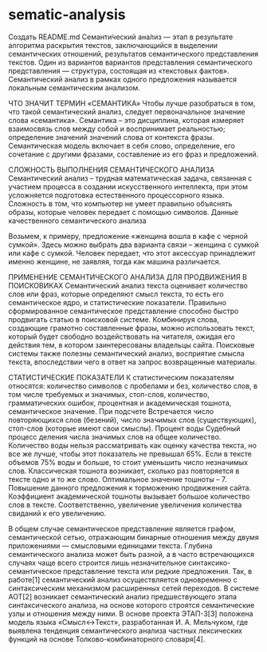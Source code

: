 # sematic-analysis
Создать README.md
Семанти́ческий ана́лиз — этап в результате алгоритма раскрытия текстов, заключающийся в выделении семантических отношений, результатов семантического представления текстов. Один из вариантов вариантов представления семантического представления — структура, состоящая из «текстовых фактов». Семантический анализ в рамках одного предложения называется локальным семантическим анализом.

ЧТО ЗНАЧИТ ТЕРМИН «СЕМАНТИКА»
Чтобы лучше разобраться в том, что такой семантический анализ, следует первоначальное значение слова «семантика». Семантика – это дисциплина, которая измеряет взаимосвязь слов между собой и воспринимает реальностью; определение значений значений слова от контекста фразы. Семантическая модель включает в себя слово, определение, его сочетание с другими фразами, составление из его фраз и предложений.

СЛОЖНОСТЬ ВЫПОЛНЕНИЯ СЕМАНТИЧЕСКОГО АНАЛИЗА
Семантический анализ – трудная математическая задача, связанная с участием процесса в создании искусственного интеллекта, при этом усложняется подготовка естественного процессорного языка. Сложность в том, что компьютер не умеет правильно объяснять образы, которые человек передает с помощью символов. Данные качественного семантического анализа

Возьмем, к примеру, предложение «женщина вошла в кафе с черной сумкой». Здесь можно выбрать два варианта связи – женщина с сумкой или кафе с сумкой. Человек передает, что этот аксессуар принадлежит именно женщине, не заявляя, тогда как машина различается.

ПРИМЕНЕНИЕ СЕМАНТИЧЕСКОГО АНАЛИЗА ДЛЯ ПРОДВИЖЕНИЯ В ПОИСКОВИКАХ
Семантический анализ текста оценивает количество слов или фраз, которые определяют смысл текста, то есть его семантическое ядро, и статистические показатели. Правильно сформированное семантическое представление способно быстро продвигать статью в поисковой системе. Комбинируя слова, создающие грамотно составленные фразы, можно использовать текст, который будет свободно воздействовать на читателя, ожидая его действия тем, в котором заинтересованы владельцы сайта. Поисковые системы также полезны семантический анализ, восприятие смысла текста, впоследствии чего в ответ на запрос возвращенные материалы.

СТАТИСТИЧЕСКИЕ ПОКАЗАТЕЛИ
К статистическим показателям относятся: количество символов с пробелами и без, количество слов, в том числе требуемых и значимых, стоп-слов, количество, грамматических ошибок, процентная и академическая тошнота, семантическое значение. При подсчете Встречается число повторяющихся слов (безений), число значимых слов (существующих), стоп-слов (которые имеют свои смыслы). Процент воды Судебный процесс деления числа значимых слов на общее количество. Количество воды нельзя рассматривать как оценку качества текста, но все же лучше, чтобы этот показатель не превышал 65%. Если в тексте объемов 75% воды и больше, то стоит уменьшить число незначимых слов. Классическая тошнота возникает, сколько раз повторяется в тексте одно и то же слово. Оптимальное значение тошноты – 7. Повышение данного предложения к торможению продвижения сайта. Коэффициент академической тошноты вызывает большое количество слов в тексте. Соответственно, увеличение увеличения количества свиданий к его увеличению.

В общем случае семантическое представление является графом, семантической сетью, отражающим бинарные отношения между двумя приложениями — смысловыми единицами текста. Глубина семантического анализа может быть разной, а в часто встречающихся случаях чаще всего строится лишь незначительное синтаксико-семантическое представление текста или редкие предложения. Так, в работе[1] семантический анализ осуществляется одновременно с синтаксическим механизмом расширенных сетей переходов. В системе АОТ[2] возникает семантический анализ предшествующего этапа синтаксического анализа, на основе которого строятся семантические узлы и отношения между ними. В основе проекта ЭТАП-3[3] положена модель языка «Смысл↔Текст», разработанная И. А. Мельчуком, где выявлена ​​тенденция семантического анализа частных лексических функций на основе Толково-комбинаторного словаря[4].
